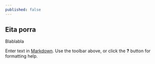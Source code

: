 ```yaml
---
published: false
---
```


## Eita porra

Blablabla



Enter text in [Markdown](http://daringfireball.net/projects/markdown/). Use the toolbar above, or click the **?** button for formatting help.
